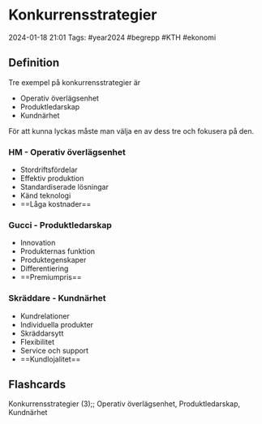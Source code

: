 # Konkurrensstrategier

2024-01-18 21:01
Tags: #year2024 #begrepp #KTH #ekonomi

## Definition

Tre exempel på konkurrensstrategier är

- Operativ överlägsenhet
- Produktledarskap
- Kundnärhet

För att kunna lyckas måste man välja en av dess tre och fokusera på den.

### HM - Operativ överlägsenhet

- Stordriftsfördelar
- Effektiv produktion
- Standardiserade lösningar
- Känd teknologi
- ==Låga kostnader==

### Gucci - Produktledarskap

- Innovation
- Produkternas funktion
- Produktegenskaper
- Differentiering
- ==Premiumpris==

### Skräddare - Kundnärhet

- Kundrelationer
- Individuella produkter
- Skräddarsytt
- Flexibilitet
- Service och support
- ==Kundlojalitet==

## Flashcards

Konkurrensstrategier (3);; Operativ överlägsenhet, Produktledarskap, Kundnärhet
<!--SR:!2024-01-25,2,230-->
